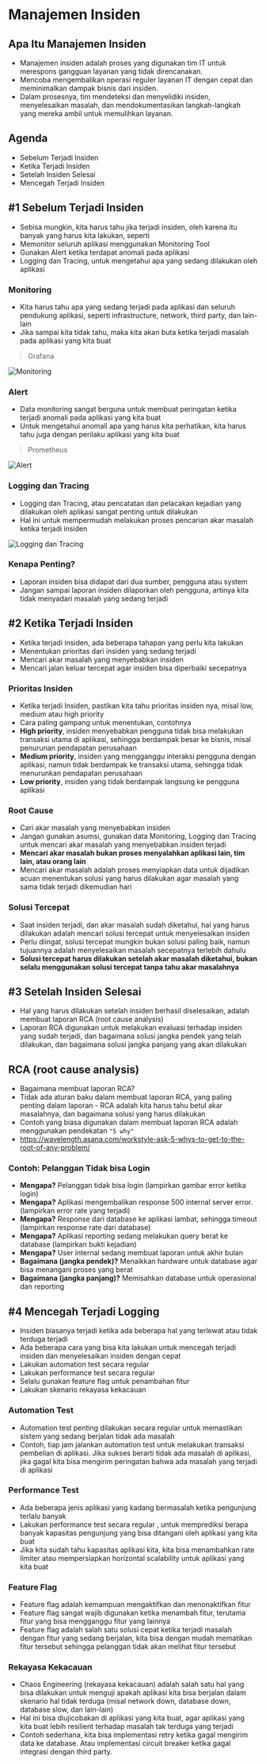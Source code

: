 # Manajemen Insiden

## Apa Itu Manajemen Insiden

- Manajemen insiden adalah proses yang digunakan tim IT untuk merespons gangguan layanan yang tidak direncanakan.
- Mencoba mengembalikan operasi reguler layanan IT dengan cepat dan meminimalkan dampak bisnis dari insiden.
- Dalam prosesnya, tim mendeteksi dan menyelidiki insiden, menyelesaikan masalah, dan mendokumentasikan langkah-langkah yang mereka ambil untuk memulihkan layanan.

## Agenda

- Sebelum Terjadi Insiden
- Ketika Terjadi Insiden
- Setelah Insiden Selesai
- Mencegah Terjadi Insiden

## #1 Sebelum Terjadi Insiden

- Sebisa mungkin, kita harus tahu jika terjadi insiden, oleh karena itu banyak yang harus kita lakukan, seperti
- Memonitor seluruh aplikasi menggunakan Monitoring Tool
- Gunakan Alert ketika terdapat anomali pada aplikasi
- Logging dan Tracing, untuk mengetahui apa yang sedang dilakukan oleh aplikasi

### Monitoring

- Kita harus tahu apa yang sedang terjadi pada aplikasi dan seluruh pendukung aplikasi, seperti infrastructure, network, third party, dan lain-lain
- Jika sampai kita tidak tahu, maka kita akan buta ketika terjadi masalah pada aplikasi yang kita buat

> Grafana

![Monitoring](./images/management-incident-01.jpg)

### Alert

- Data monitoring sangat berguna untuk membuat peringatan ketika terjadi anomali pada aplikasi yang kita buat
- Untuk mengetahui anomali apa yang harus kita perhatikan, kita harus tahu juga dengan perilaku aplikasi yang kita buat

> Prometheus

![Alert](./images/management-incident-02.jpg)

### Logging dan Tracing

- Logging dan Tracing, atau pencatatan dan pelacakan kejadian yang dilakukan oleh aplikasi sangat penting untuk dilakukan
- Hal ini untuk mempermudah melakukan proses pencarian akar masalah ketika terjadi insiden

![Logging dan Tracing](./images/management-incident-03.jpg)

### Kenapa Penting?

- Laporan insiden bisa didapat dari dua sumber, pengguna atau system
- Jangan sampai laporan insiden dilaporkan oleh pengguna, artinya kita tidak menyadari masalah yang sedang terjadi

## #2 Ketika Terjadi Insiden

- Ketika terjadi insiden, ada beberapa tahapan yang perlu kita lakukan
- Menentukan prioritas dari insiden yang sedang terjadi
- Mencari akar masalah yang menyebabkan insiden
- Mencari jalan keluar tercepat agar insiden bisa diperbaiki secepatnya

### Prioritas Insiden

- Ketika terjadi Insiden, pastikan kita tahu prioritas insiden nya, misal low, medium atau high priority
- Cara paling gampang untuk menentukan, contohnya
- **High priority**, insiden menyebabkan pengguna tidak bisa melakukan transaksi utama di aplikasi, sehingga berdampak besar ke bisnis, misal penurunan pendapatan perusahaan
- **Medium priority**, insiden yang mengganggu interaksi pengguna dengan aplikasi, namun tidak berdampak ke transaksi utama, sehingga tidak menurunkan pendapatan perusahaan
- **Low priority**, insiden yang tidak berdampak langsung ke pengguna aplikasi

### Root Cause

- Cari akar masalah yang menyebabkan insiden
- Jangan gunakan asumsi, gunakan data Monitoring, Logging dan Tracing untuk mencari akar masalah yang menyebabkan insiden terjadi
- **Mencari akar masalah bukan proses menyalahkan aplikasi lain, tim lain, atau orang lain**
- Mencari akar masalah adalah proses menyiapkan data untuk dijadikan acuan menentukan solusi yang harus dilakukan agar masalah yang sama tidak terjadi dikemudian hari

### Solusi Tercepat

- Saat insiden terjadi, dan akar masalah sudah diketahui, hal yang harus dilakukan adalah mencari solusi tercepat untuk menyelesaikan insiden
- Perlu diingat, solusi tercepat mungkin bukan solusi paling baik, namun tujuannya adalah menyelesaikan masalah secepatnya terlebih dahulu
- **Solusi tercepat harus dilakukan setelah akar masalah diketahui, bukan selalu menggunakan solusi tercepat tanpa tahu akar masalahnya**

## #3 Setelah Insiden Selesai

- Hal yang harus dilakukan setelah insiden berhasil diselesaikan, adalah membuat laporan RCA (root cause analysis)
- Laporan RCA digunakan untuk melakukan evaluasi terhadap insiden yang sudah terjadi, dan bagaimana solusi jangka pendek yang telah dilakukan, dan bagaimana solusi jangka panjang yang akan dilakukan

## RCA (root cause analysis)

- Bagaimana membuat laporan RCA?
- Tidak ada aturan baku dalam membuat laporan RCA, yang paling penting dalam laporan - RCA adalah kita harus tahu betul akar masalahnya, dan bagaimana solusi yang harus dilakukan
- Contoh yang biasa digunakan dalam membuat laporan RCA adalah menggunakan pendekatan `"5 why"`
- <https://wavelength.asana.com/workstyle-ask-5-whys-to-get-to-the-root-of-any-problem/>

### Contoh: Pelanggan Tidak bisa Login

- **Mengapa?** Pelanggan tidak bisa login (lampirkan gambar error ketika login)
- **Mengapa?** Aplikasi mengembalikan response 500 internal server error. (lampirkan error rate yang terjadi)
- **Mengapa?** Response dari database ke aplikasi lambat, sehingga timeout (lampirkan response rate dari database)
- **Mengapa?** Aplikasi reporting sedang melakukan query berat ke database (lampirkan bukti kejadian)
- **Mengapa?** User internal sedang membuat laporan untuk akhir bulan
- **Bagaimana (jangka pendek)?** Menaikkan hardware untuk database agar bisa menangani proses yang berat
- **Bagaimana (jangka panjang)?** Memisahkan database untuk operasional dan reporting

## #4 Mencegah Terjadi Logging

- Insiden biasanya terjadi ketika ada beberapa hal yang terlewat atau tidak terduga terjadi
- Ada beberapa cara yang bisa kita lakukan untuk mencegah terjadi insiden dan menyelesaikan insiden dengan cepat
- Lakukan automation test secara regular
- Lakukan performance test secara regular
- Selalu gunakan feature flag untuk penambahan fitur
- Lakukan skenario rekayasa kekacauan

### Automation Test

- Automation test penting dilakukan secara regular untuk memastikan sistem yang sedang berjalan tidak ada masalah
- Contoh, tiap jam jalankan automation test untuk melakukan transaksi pembelian di aplikasi. Jika sukses berarti tidak ada masalah di aplikasi, jika gagal kita bisa mengirim peringatan bahwa ada masalah yang terjadi di aplikasi

### Performance Test

- Ada beberapa jenis aplikasi yang kadang bermasalah ketika pengunjung terlalu banyak
- Lakukan performance test secara regular , untuk memprediksi berapa banyak kapasitas pengunjung yang bisa ditangani oleh aplikasi yang kita buat
- Jika kita sudah tahu kapasitas aplikasi kita, kita bisa menambahkan rate limiter atau mempersiapkan horizontal scalability untuk aplikasi yang kita buat

### Feature Flag

- Feature flag adalah kemampuan mengaktifkan dan menonaktifkan fitur
- Feature flag sangat wajib digunakan ketika menambah fitur, terutama fitur yang bisa mengganggu fitur yang lainnya
- Feature flag adalah salah satu solusi cepat ketika terjadi masalah dengan fitur yang sedang berjalan, kita bisa dengan mudah mematikan fitur tersebut sehingga pelanggan tidak akan melihat fitur tersebut

### Rekayasa Kekacauan

- Chaos Engineering (rekayasa kekacauan) adalah salah satu hal yang bisa dilakukan untuk menguji apakah aplikasi kita bisa berjalan dalam skenario hal tidak terduga (misal network down, database down, database slow, dan lain-lain)
- Hal ini bisa diujicobakan di aplikasi yang kita buat, agar aplikasi yang kita buat lebih resilient terhadap masalah tak terduga yang terjadi
- Contoh sederhana, kita bisa implementasi retry ketika gagal mengirim data ke database. Atau implementasi circuit breaker ketika gagal integrasi dengan third party.

